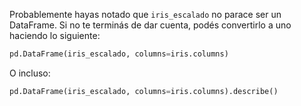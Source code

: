 Probablemente hayas notado que `iris_escalado` no parace ser un DataFrame. Si no te terminás de dar cuenta, podés convertirlo a uno haciendo lo siguiente: 

```python
pd.DataFrame(iris_escalado, columns=iris.columns)
``` 

O incluso:

```python
pd.DataFrame(iris_escalado, columns=iris.columns).describe()
```